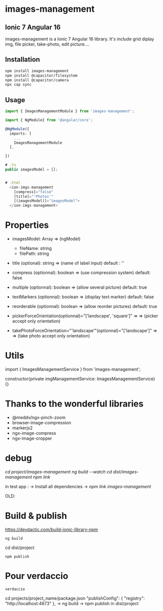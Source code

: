 # images-management
## Ionic 7 Angular 16

images-management is a Ionic 7 Angular 16 library. It's include grid diplay img, file picker, take-photo, edit picture....

## Installation


```bash
npm install images-management
npm install @capacitor/filesystem
npm install @capacitor/camera
npx cap sync
```

## Usage

```ts
import { ImagesManagementModule } from 'images-management';

import { NgModule} from '@angular/core';

@NgModule({
  imports: [
    ...
    ImagesManagementModule
  ],

})

# .ts
public imagesModel = [];


# .html
  <ion-imgs-management 
    [compress]="false" 
    [title]="'Photos'" 
    [(imagesModel)]="imagesModel">
  </ion-imgs-management>


```

# Properties
- imagesModel: Array => (ngModel)
   - fileName: string
   - filePath: string

- title (optional): string => (name of label input)
    default : ''

- compress (optionnal): boolean => (use compression system)
    default: false

- multiple (optionnal): boolean => (allow several picture)
    default: true

- textMarkers (optionnal): boolean => (display text marker)
    default: false

- reorderable (optionnal): boolean => (allow reorder pictures)
    default: true

- pickerForceOrientation(optionnal)="['landscape', 'square']" => => (picker accept only orientation)

- takePhotoForceOrientation="'landscape'"(optionnal)="['landscape']" => => (take photo accept only orientation)

# Utils
import { ImagesManagementService } from 'images-management';

  constructor(private imgManagementService: ImagesManagementService) {}



# Thanks to the wonderful libraries

- @meddv/ngx-pinch-zoom
- browser-image-compression
- markerjs2
- ngx-image-compress
- ngx-image-cropper


# debug
*cd project/images-management*
*ng build --watch*
*cd dist/images-management*
*npm link*

in test app :
-> Install all dependencies
-> *npm link images-management*

OLD:
<!-- If module not found on test app
```Powershell
npm root -g
rmdir 'C:/Users/.../AppData/Roaming/npm/node_modules/images-management'
cd dist/images-management
npm unlink images-management
ng build --watch (at root)
MAYBE npm i in dist/project
npm link
```
Verify in "C:/Users/.../AppData/Roaming/npm/node_modules/images-management" if node_modules exist -->

# Build & publish
https://devdactic.com/build-ionic-library-npm


```root
ng build
```
cd dist/project
```
npm publish
```

# Pour verdaccio

```terminal
verdaccio
```

cd projects/project_name/package.json
"publishConfig": {
    "registry": "http://localhost:4873"
  },
  -> ng build
  -> npm publish in dist/project



